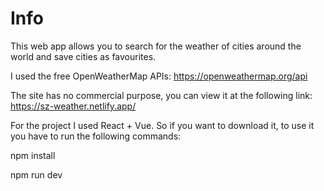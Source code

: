 # Info

This web app allows you to search for the weather of cities around the world and save cities as favourites.

I used the free OpenWeatherMap APIs: https://openweathermap.org/api

The site has no commercial purpose, you can view it at the following link:
https://sz-weather.netlify.app/

For the project I used React + Vue. So if you want to download it, to use it you have to run the following commands:

npm install

npm run dev
